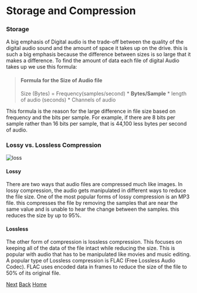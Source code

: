 # Storage and Compression

### Storage
A big emphasis of Digital audio is the trade-off between the quality of the digital audio sound and the amount of space it takes up on the drive. this is such a big emphasis because the difference between sizes is so large that it makes a difference. To find the amount of data each file of digital Audio takes up we use this formula:
> #### Formula for the Size of Audio file
> Size (Bytes) = Frequency(samples/second) * **Bytes/Sample** * length of audio (seconds) * Channels of audio
>

This formula is the reason for the large difference in file size based on frequency and the bits per sample. For example, if there are 8 bits per sample rather than 16 bits per sample, that is 44,100 less bytes per second of audio. 

### Lossy vs. Lossless Compression
![loss](https://i.pcmag.com/imagery/encyclopedia-terms/lossless-compression-lossy.fit_lim.size_1050x.gif)
#### Lossy
There are two ways that audio files are compressed much like images. In lossy compression, the audio gets manipulated in different ways to reduce the file size. One of the most popular forms of lossy compression is an MP3 file. this compresses the file by removing the samples that are near the same value and is unable to hear the change between the samples. this reduces the size by up to 95%.
#### Lossless
The other form of compression is lossless compression. This focuses on keeping all of the data of the file intact while reducing the size. This is popular with audio that has to be manipulated like movies and music editing. A popular type of Lossless compression is FLAC (Free Lossless Audio Codec). FLAC uses encoded data in frames to reduce the size of the file to 50% of its original file.

[Next](audiotypes.md)
[Back](DigitalAudio_overview.md)
[Home](README.md)
